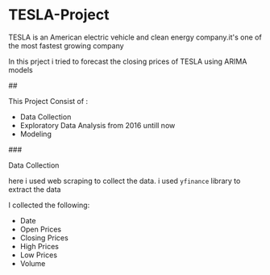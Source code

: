 # TESLA-Project
<p>TESLA is an American electric vehicle and clean energy company.it's one of the most fastest growing company</p>
<p>In this prject i tried to forecast the closing prices of TESLA using ARIMA models</p>
## <p>This Project Consist of :</p>
<ul>
  <li> Data Collection </li>
  <li> Exploratory Data Analysis from 2016 untill now</li>
  <li> Modeling</li>
</ul>
### <p> Data Collection </p>
<p> here i used web scraping to collect the data. i used <code>yfinance</code> library to extract the data</p>
<p>I collected the following:</p>
<ul>
  <li>Date</li>
  <li>Open Prices</li>
  <li>Closing Prices</li>
  <li>High Prices</li>
  <li>Low Prices</li>
  <li>Volume</li>
</ul>

